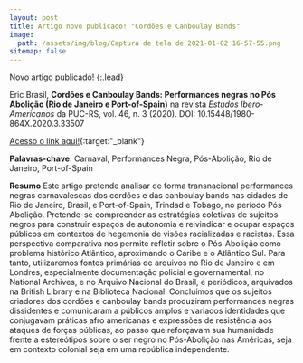 ```yaml
---
layout: post
title: Artigo novo publicado! "Cordões e Canboulay Bands"
image: 
  path: /assets/img/blog/Captura de tela de 2021-01-02 16-57-55.png
sitemap: false
---
```


Novo artigo publicado!
{:.lead}

Eric Brasil, **Cordões e Canboulay Bands: Performances negras no Pós Abolição (Rio de Janeiro e Port-of-Spain)** na revista *Estudos Ibero-Americanos* da PUC-RS, vol. 46, n. 3 (2020). DOI: 10.15448/1980-864X.2020.3.33507

[Acesso o link aqui!](https://doi.org/10.15448/1980-864X.2020.3.33507){:target:"_blank"}

**Palavras-chave**: Carnaval, Performances Negra, Pós-Abolição, Rio de Janeiro, Port-of-Spain

**Resumo**
Este artigo pretende analisar de forma transnacional performances negras carnavalescas dos cordões e das canboulay bands nas cidades de Rio de Janeiro, Brasil, e Port-of-Spain, Trindad e Tobago, no período Pós Abolição. Pretende-se compreender as estratégias coletivas de sujeitos negros para construir espaços de autonomia e reivindicar e ocupar espaços públicos em contextos de hegemonia de visões racializadas e racistas. Essa perspectiva comparativa nos permite refletir sobre o Pós-Abolição como problema histórico Atlântico, aproximando o Caribe e o Atlântico Sul. Para tanto, utilizaremos fontes primárias de arquivos no Rio de Janeiro e em Londres, especialmente documentação policial e governamental, no National Archives, e no Arquivo Nacional do Brasil, e periódicos, arquivados na British Library e na Biblioteca Nacional. Concluímos que os sujeitos criadores dos cordões e canboulay bands produziram performances negras dissidentes e comunicaram a públicos amplos e variados identidades que conjugavam práticas afro americanas e expressões de resistência aos ataques de forças públicas, ao passo que reforçavam sua humanidade frente a estereótipos sobre o ser negro no Pós-Abolição nas Américas, seja em contexto colonial seja em uma república independente.
